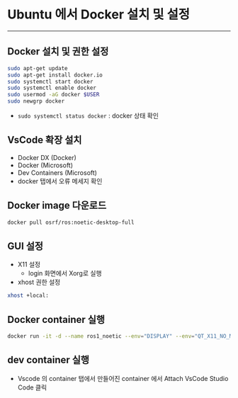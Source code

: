 # Ubuntu 에서 Docker 설치 및 설정

---

## Docker 설치 및 권한 설정

```bash
sudo apt-get update
sudo apt-get install docker.io
sudo systemctl start docker
sudo systemctl enable docker
sudo usermod -aG docker $USER
sudo newgrp docker
```

- `sudo systemctl status docker` : docker 상태 확인

## VsCode 확장 설치

- Docker DX (Docker)
- Docker (Microsoft)
- Dev Containers (Microsoft)
- docker 탭에서 오류 메세지 확인

## Docker image 다운로드

```bash
docker pull osrf/ros:noetic-desktop-full
```

## GUI 설정

- X11 설정
  - login 화면에서 Xorg로 실행
- xhost 권한 설정

```bash
xhost +local:
```

## Docker container 실행

```bash
docker run -it -d --name ros1_noetic --env="DISPLAY" --env="QT_X11_NO_MITSHM=1" --volume="/tmp/.X11-unix:/tmp/.X11-unix:rw" --net=host osrf/ros:noetic-desktop-full
```

## dev container 실행

- Vscode 의 container 탭에서 만들어진 container 에서 Attach VsCode Studio Code 클릭
